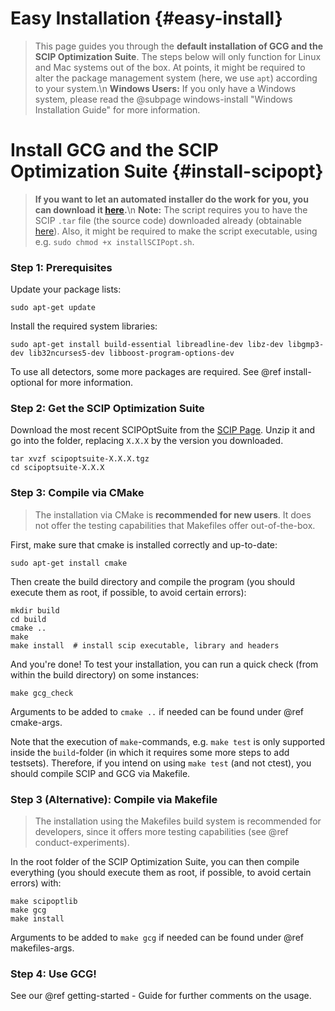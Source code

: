 # Easy Installation {#easy-install}
> This page guides you through the **default installation of GCG and the SCIP Optimization Suite**. The steps below will only function for Linux and 
> Mac systems out of the box. At points, it might be required to alter the package management system (here, we use `apt`) according to your system.\n
> **Windows Users:** If you only have a Windows system, please read the @subpage windows-install "Windows Installation Guide" for more information.  

# Install GCG and the SCIP Optimization Suite {#install-scipopt}
> **If you want to let an automated installer do the work for you, you can download it [here](installSCIPopt.sh).**\n
> **Note:** The script requires you to have the SCIP `.tar` file (the source code) downloaded already 
> (obtainable [here](https://scipopt.org/index.php#download)). Also, it might be required to make the script
> executable, using e.g. `sudo chmod +x installSCIPopt.sh`.

### Step 1: Prerequisites
Update your package lists:

    sudo apt-get update

Install the required system libraries:

    sudo apt-get install build-essential libreadline-dev libz-dev libgmp3-dev lib32ncurses5-dev libboost-program-options-dev

To use all detectors, some more packages are required. See @ref install-optional for more information.
### Step 2: Get the SCIP Optimization Suite
Download the most recent SCIPOptSuite from the [SCIP Page](https://scipopt.org/index.php#download).
Unzip it and go into the folder, replacing `X.X.X` by the version you downloaded.

    tar xvzf scipoptsuite-X.X.X.tgz
    cd scipoptsuite-X.X.X


### Step 3: Compile via CMake
> The installation via CMake is **recommended for new users**. It does
> not offer the testing capabilities that Makefiles offer out-of-the-box.

First, make sure that cmake is installed correctly and up-to-date:

    sudo apt-get install cmake

Then create the build directory and compile the program
(you should execute them as root, if possible, to avoid certain errors):

    mkdir build
    cd build
    cmake ..
    make
    make install  # install scip executable, library and headers

And you're done! To test your installation, you can run a quick check 
(from within the build directory) on some instances:

    make gcg_check

Arguments to be added to `cmake ..` if needed can be found under @ref cmake-args.

Note that the execution of `make`-commands, e.g. `make test` is only supported
inside the `build`-folder (in which it requires some more steps to add testsets).
Therefore, if you intend on using `make test` (and not ctest), you should compile
SCIP and GCG via Makefile.

### Step 3 (Alternative): Compile via Makefile
> The installation using the Makefiles build system is recommended for developers,
> since it offers more testing capabilities (see @ref conduct-experiments).

In the root folder of the SCIP Optimization Suite, you can then compile everything
(you should execute them as root, if possible, to avoid certain errors) with:

    make scipoptlib
    make gcg
    make install

Arguments to be added to `make gcg` if needed can be found under @ref makefiles-args.

### Step 4: Use GCG!
See our @ref getting-started - Guide for further comments on the usage.
